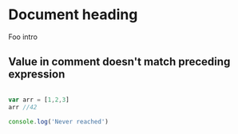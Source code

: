 # Document heading
Foo intro

## Value in comment doesn't match preceding expression

```javascript

var arr = [1,2,3] 
arr //42

console.log('Never reached')

```

